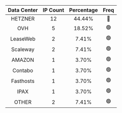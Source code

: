 | Data Center | IP Count | Percentage | Freq |
|:------------:|:--------:|:-----------:|:-----:|
| HETZNER | 12 | 44.44% | 🔴 |
| OVH | 5 | 18.52% | 🟢 |
| LeaseWeb | 2 | 7.41% | 🟢 |
| Scaleway | 2 | 7.41% | 🟢 |
| AMAZON | 1 | 3.70% | 🟢 |
| Contabo | 1 | 3.70% | 🟢 |
| Fasthosts | 1 | 3.70% | 🟢 |
| IPAX | 1 | 3.70% | 🟢 |
| OTHER | 2 | 7.41% | 🟢 |